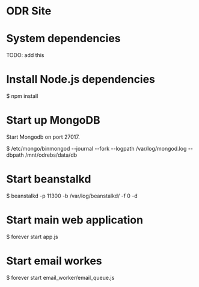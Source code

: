 # ODR Site

# System dependencies

TODO: add this

# Install Node.js dependencies

$ npm install

# Start up MongoDB

Start Mongodb on port 27017.

$ /etc/mongo/binmongod --journal --fork --logpath /var/log/mongod.log --dbpath /mnt/odrebs/data/db

# Start beanstalkd

$ beanstalkd -p 11300 -b /var/log/beanstalkd/ -f 0 -d

# Start main web application

$ forever start app.js

# Start email workes

$ forever start email_worker/email_queue.js